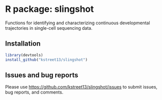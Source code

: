 # R package: slingshot

Functions for identifying and characterizing continuous developmental trajectories in single-cell sequencing data.

## Installation

```r
library(devtools)
install_github("kstreet13/slingshot")
```

## Issues and bug reports

Please use https://github.com/kstreet13/slingshot/issues to submit issues, bug reports, and comments.
